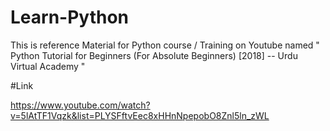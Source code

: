 # Learn-Python

This is reference Material for Python course / Training on Youtube named " Python Tutorial for Beginners (For Absolute Beginners) [2018] -- Urdu Virtual Academy "

#Link

https://www.youtube.com/watch?v=5lAtTF1Vqzk&list=PLYSFftvEec8xHHnNpepobO8Znl5ln_zWL
